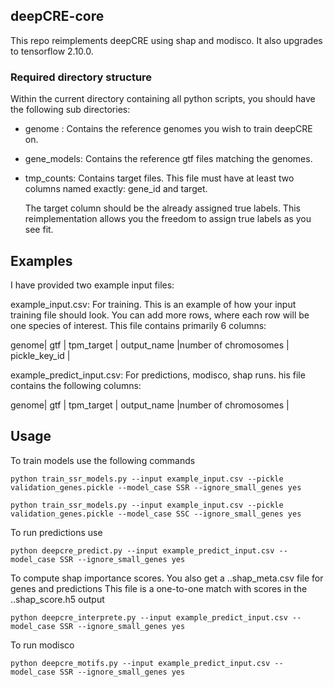 ## deepCRE-core

This repo reimplements deepCRE using shap and modisco. It also upgrades to 
tensorflow 2.10.0.

### Required directory structure
Within the current directory containing all python scripts, you should have
the following sub directories:
- genome : Contains the reference genomes you wish to train deepCRE on.
- gene_models: Contains the reference gtf files matching the genomes.
- tmp_counts: Contains target files. This file must have at least two columns named exactly: gene_id and target.

  The target column should be the already assigned true labels. This reimplementation allows
  you the freedom to assign true labels as you see fit.

## Examples
I have provided two example input files:

example_input.csv: For training. This is an example of how your input training file
should look. You can add more rows, where each row will be one species of interest.
This file contains primarily 6 columns:

genome| gtf | tpm_target | output_name |number of chromosomes | pickle_key_id |

example_predict_input.csv: For predictions, modisco, shap runs. his file contains
the following columns:

genome| gtf | tpm_target | output_name |number of chromosomes | 


## Usage
To train models use the following commands
```shell
python train_ssr_models.py --input example_input.csv --pickle validation_genes.pickle --model_case SSR --ignore_small_genes yes
```

```shell
python train_ssr_models.py --input example_input.csv --pickle validation_genes.pickle --model_case SSC --ignore_small_genes yes
```

To run predictions use
```shell
python deepcre_predict.py --input example_predict_input.csv --model_case SSR --ignore_small_genes yes
```

To compute shap importance scores. You also get a ..shap_meta.csv file for genes and predictions
This file is a one-to-one match with scores in the ..shap_score.h5 output
```shell
python deepcre_interprete.py --input example_predict_input.csv --model_case SSR --ignore_small_genes yes
```

To run modisco
```shell
python deepcre_motifs.py --input example_predict_input.csv --model_case SSR --ignore_small_genes yes
```